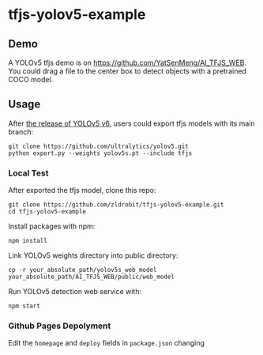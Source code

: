# tfjs-yolov5-example

## Demo
A YOLOv5 tfjs demo is on https://github.com/YatSenMeng/AI_TFJS_WEB. You could drag a file to the center box to detect objects with a pretrained COCO model.

## Usage
After [the release of YOLOv5 v6](https://github.com/ultralytics/yolov5/releases/tag/v6.0), users could export tfjs models with its main branch:
```
git clone https://github.com/ultralytics/yolov5.git
python export.py --weights yolov5s.pt --include tfjs
```

### Local Test
After exported the tfjs model, clone this repo:
```
git clone https://github.com/zldrobit/tfjs-yolov5-example.git
cd tfjs-yolov5-example
```
Install packages with npm:
```
npm install
```
Link YOLOv5 weights directory into public directory:
```
cp -r your_absolute_path/yolov5s_web_model your_absolute_path/AI_TFJS_WEB/public/web_model
```
Run YOLOv5 detection web service with:
```
npm start
```
### Github Pages Depolyment
Edit the `homepage` and `deploy` fields in `package.json` changing 

```
